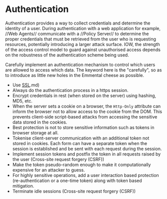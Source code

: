 # Authentication

Authentication provides a way to collect credentials and determine the identity of a user. During authentication with a web application for example, //Web Agents// communicate with a //Policy Server// to determine the proper credentials that must be retrieved from the user who is requesting resources, potentially introducing a larger attack surface. IOW, the strength of the access control model to guard against unauthorised access depends on the robustness of the authentication scheme being used. 

Carefully implement an authentication mechanism to control which users are allowed to access which data. The keyword here is the "carefully", so as to introduce as little new holes in the Emmental cheese as possible.

* Use [SSL](protocols/TLS-SSL-PKI).md)
* Always do the authentication process in a https session. 
* Encrypt credentials in rest (when stored on the server) using hashing, MD5, etc.
* When the server sets a cookie on a browser, the `Http-Only` attribute can inform the browser not to allow access to the cookie from the DOM. This prevents client-side script-based attacks from accessing the sensitive data stored in the cookies.
* Best protection is not to store sensitive information such as tokens in browser storage at all.
* Tokenise client-server communication with an additional token not stored in cookies. Each form can have a separate token when the session is established and be sent with each request during the session.
* Implement session tokens and postfix the token in all requests raised by the user (Cross-site request forgery (CSRF))
* Make the token pseudo-random enough to make it computationally expensive for an attacker to guess. 
* For highly sensitive operations, add a user interaction based protection (re-authentication or a one-time token) along with token based mitigation.
* Terminate idle sessions (Cross-site request forgery (CSRF))


